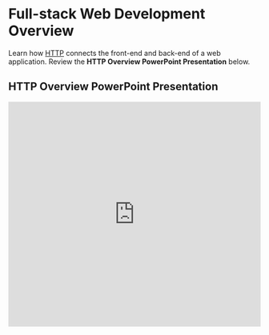 # Full-stack Web Development Overview
Learn how [HTTP](https://www.khanacademy.org/computing/ap-computer-science-principles/the-internet/http-html/a/hypertext-transfer-protocol-http) connects the front-end and back-end of a web application. Review the **HTTP Overview PowerPoint Presentation** below.

## HTTP Overview PowerPoint Presentation
<iframe src='https://view.officeapps.live.com/op/embed.aspx?src=https://hylandtechclub.com/web-201/HttpOverview/HttpOverview.pptx' width='100%' height='450px' frameborder='0'></iframe>